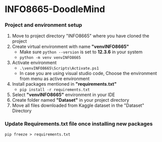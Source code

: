 # INFO8665-DoodleMind

### Project and environment setup

1. Move to project directory "INFO8665" where you have cloned the project
2. Create virtual environment with name **"venvINFO8665"**
    - Make sure ```python --version``` is set to **12.3.6** in your system
    - ```python -m venv venvINFO8665```
3. Activate environment
    - ```.\venvINFO8665\Scripts\Activate.ps1```
    - In case you are using visual studio code, Choose the environment from menu as active environment
4. Install packages mentioned in **"requirements.txt"**
    - ```pip install -r requirements.txt```
5. Select **"venvINFO8665"** environment in your IDE
6. Create folder named **"Dataset"** in your project directory
7. Move all files downloaded from Kaggle dataset in the "Dataset" Directory


### Update Requirements.txt file once installing new packages

```pip freeze > requirements.txt```